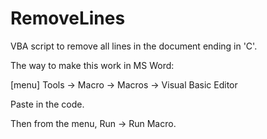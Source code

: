RemoveLines
===========

VBA script to remove all lines in the document ending in 'C'.

The way to make this work in MS Word:

[menu] Tools -> Macro -> Macros -> Visual Basic Editor

Paste in the code.

Then from the menu, Run -> Run Macro.
